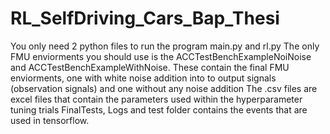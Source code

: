 # RL_SelfDriving_Cars_Bap_Thesi
You only need 2 python files to run the program main.py and rl.py
The only FMU enviorments you should use is the ACCTestBenchExampleNoiNoise and ACCTestBenchExampleWithNoise. 
These contain the final FMU enviorments, one with white noise addition into to output signals (observation signals) and one without any noise addition
The .csv files are excel files that contain the parameters used within the hyperparameter tuning trials
FinalTests, Logs and test folder contains the events that are used in tensorflow.
